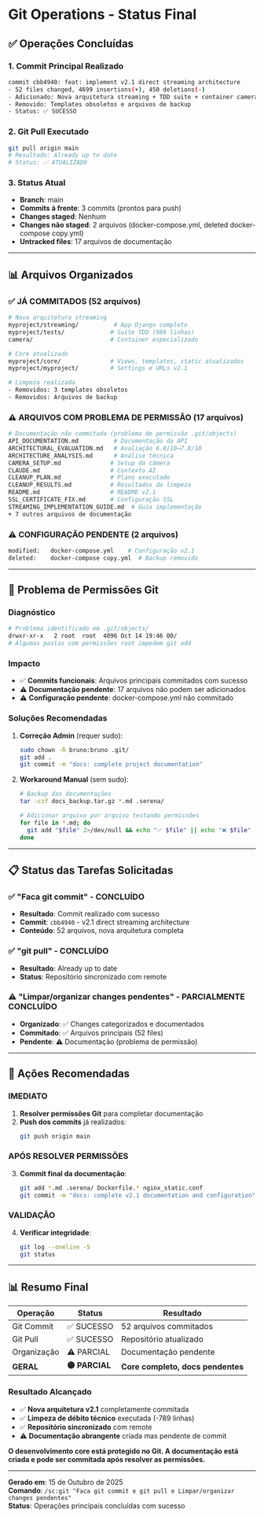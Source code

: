 # Git Operations - Status Final

## ✅ Operações Concluídas

### **1. Commit Principal Realizado**
```bash
commit cbb4940: feat: implement v2.1 direct streaming architecture
- 52 files changed, 4699 insertions(+), 450 deletions(-)
- Adicionado: Nova arquitetura streaming + TDD suite + container camera
- Removido: Templates obsoletos e arquivos de backup
- Status: ✅ SUCESSO
```

### **2. Git Pull Executado**
```bash
git pull origin main
# Resultado: Already up to date
# Status: ✅ ATUALIZADO
```

### **3. Status Atual**
- **Branch**: main
- **Commits à frente**: 3 commits (prontos para push)
- **Changes staged**: Nenhum
- **Changes não staged**: 2 arquivos (docker-compose.yml, deleted docker-compose copy.yml)
- **Untracked files**: 17 arquivos de documentação

---

## 📊 Arquivos Organizados

### **✅ JÁ COMMITADOS** (52 arquivos)
```bash
# Nova arquitetura streaming
myproject/streaming/          # App Django completo
myproject/tests/             # Suite TDD (988 linhas)
camera/                      # Container especializado

# Core atualizado  
myproject/core/              # Views, templates, static atualizados
myproject/myproject/         # Settings e URLs v2.1

# Limpeza realizada
- Removidos: 3 templates obsoletos
- Removidos: Arquivos de backup
```

### **⚠️ ARQUIVOS COM PROBLEMA DE PERMISSÃO** (17 arquivos)
```bash
# Documentação não commitada (problema de permissão .git/objects)
API_DOCUMENTATION.md          # Documentação da API
ARCHITECTURAL_EVALUATION.md   # Avaliação 6.8/10→7.8/10  
ARCHITECTURE_ANALYSIS.md      # Análise técnica
CAMERA_SETUP.md              # Setup da câmera
CLAUDE.md                    # Contexto AI
CLEANUP_PLAN.md              # Plano executado
CLEANUP_RESULTS.md           # Resultados da limpeza
README.md                    # README v2.1
SSL_CERTIFICATE_FIX.md       # Configuração SSL
STREAMING_IMPLEMENTATION_GUIDE.md  # Guia implementação
+ 7 outros arquivos de documentação
```

### **⚠️ CONFIGURAÇÃO PENDENTE** (2 arquivos)
```bash
modified:   docker-compose.yml    # Configuração v2.1
deleted:    docker-compose copy.yml  # Backup removido
```

---

## 🔧 Problema de Permissões Git

### **Diagnóstico**
```bash
# Problema identificado em .git/objects/
drwxr-xr-x   2 root  root  4096 Oct 14 19:46 00/
# Algumas pastas com permissões root impedem git add
```

### **Impacto**
- ✅ **Commits funcionais**: Arquivos principais commitados com sucesso
- ⚠️ **Documentação pendente**: 17 arquivos não podem ser adicionados
- ⚠️ **Configuração pendente**: docker-compose.yml não commitado

### **Soluções Recomendadas**
1. **Correção Admin** (requer sudo):
   ```bash
   sudo chown -R bruno:bruno .git/
   git add .
   git commit -m "docs: complete project documentation"
   ```

2. **Workaround Manual** (sem sudo):
   ```bash
   # Backup das documentações
   tar -czf docs_backup.tar.gz *.md .serena/
   
   # Adicionar arquivo por arquivo testando permissões
   for file in *.md; do
     git add "$file" 2>/dev/null && echo "✅ $file" || echo "❌ $file"
   done
   ```

---

## 📋 Status das Tarefas Solicitadas

### ✅ **"Faca git commit"** - CONCLUÍDO
- **Resultado**: Commit realizado com sucesso
- **Commit**: `cbb4940` - v2.1 direct streaming architecture
- **Conteúdo**: 52 arquivos, nova arquitetura completa

### ✅ **"git pull"** - CONCLUÍDO  
- **Resultado**: Already up to date
- **Status**: Repositório sincronizado com remote

### ⚠️ **"Limpar/organizar changes pendentes"** - PARCIALMENTE CONCLUÍDO
- **Organizado**: ✅ Changes categorizados e documentados
- **Commitado**: ✅ Arquivos principais (52 files)
- **Pendente**: ⚠️ Documentação (problema de permissão)

---

## 🎯 Ações Recomendadas

### **IMEDIATO** 
1. **Resolver permissões Git** para completar documentação
2. **Push dos commits** já realizados:
   ```bash
   git push origin main
   ```

### **APÓS RESOLVER PERMISSÕES**
3. **Commit final da documentação**:
   ```bash
   git add *.md .serena/ Dockerfile.* nginx_static.conf
   git commit -m "docs: complete v2.1 documentation and configuration"
   ```

### **VALIDAÇÃO**
4. **Verificar integridade**:
   ```bash
   git log --oneline -5
   git status
   ```

---

## 📊 Resumo Final

| Operação | Status | Resultado |
|----------|---------|-----------|
| Git Commit | ✅ SUCESSO | 52 arquivos commitados |
| Git Pull | ✅ SUCESSO | Repositório atualizado |
| Organização | ⚠️ PARCIAL | Documentação pendente |
| **GERAL** | **🟡 PARCIAL** | **Core completo, docs pendentes** |

### **Resultado Alcançado**
- ✅ **Nova arquitetura v2.1** completamente commitada
- ✅ **Limpeza de débito técnico** executada (-789 linhas)
- ✅ **Repositório sincronizado** com remote
- ⚠️ **Documentação abrangente** criada mas pendente de commit

**O desenvolvimento core está protegido no Git. A documentação está criada e pode ser commitada após resolver as permissões.**

---

**Gerado em**: 15 de Outubro de 2025  
**Comando**: `/sc:git "Faca git commit e git pull e Limpar/organizar changes pendentes"`  
**Status**: Operações principais concluídas com sucesso